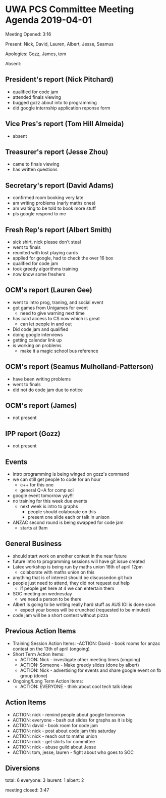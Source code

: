 # UWA PCS Committee Meeting Agenda 2019-04-01

Meeting Opened: 3:16

Present: Nick, David, Lauren, Albert, Jesse, Seamus

Apologies: Gozz, James, tom

Absent:

## President's report (Nick Pitchard)

- qualified for code jam
- attended finals viewing
- bugged gozz about into to programming
- did google internship application reponse form

## Vice Pres's report (Tom Hill Almeida)

- absent

## Treasurer's report (Jesse Zhou)

- came to finals viewing
- has written questions


## Secretary's report (David Adams)

- confirmed room booking very late
- am writing problems (narly maths ones)
- am waiting to be told to book more stuff
- pls google respond to me

## Fresh Rep's report (Albert Smith)

- sick shirt, nick please don't steal
- went to finals
- reunited with lost playing cards
- applied for google, had to check the over 16 box
- qualified for code jam
- took greedy algorithms training
- now know some freshers 

## OCM's report (Lauren Gee)

- went to intro prog, traning, and social event
- got games from Unigames for event
  - need to give warning next time
- has card access to CS now which is great
  - can let people in and out
- Did code jam and qualified
- doing google interviews
- getting calendar link up
- is working on problems
  - make it a magic school bus reference

## OCM's report (Seamus Mulholland-Patterson)

- have been writing problems
- went to finals
- did not do code jam due to notice

## OCM's report (James)

- not present

## IPP report (Gozz)

- not present

## Events

- intro programming is being winged on gozz's command
- we can still get people to code for an hour
  - c++ for this one
  - general Q+A for comp sci
- google event tomorrow yay!!!
- no training for this week due events
  - next week is intro to graphs
    - people should colaborate on this
    - present one slide each or talk in unison
- ANZAC second round is being swapped for code jam
  - starts at 9am

## General Business

- should start work on another contest in the near future
- future intro to programming sessions will have git issue created
- Latex workshop is being run by maths union 16th of april 12pm
  - colaborate with maths union on this
- anything that is of interest should be discussedon git hub
- people just need to attend, they did not request out help
  - if people get here at 4 we can entertain them
- SOC meeting on wednesday
  - we need a person to be there
- Albert is going to be writing really hard stuff as AUS IOI is done soon
  - expect your bones will be crunched (requested to be minuted)
- code jam will be a short contest without pizza

## Previous Action Items

- Training Session Action Items:
  -ACTION: David - book rooms for anzac contest on the 13th of april (ongoing)
- Short Term Action Items:
  - ACTION: Nick - investigate other meeting times (ongoing)
  - ACTION: Someone - Make greedy slides (done by albert)
  - ACTION: Nick - advertising for events and share google event on fb group (done)
- Ongoing/Long Term Action Items:  
  - ACTION: EVERYONE - think about cool tech talk ideas

## Action Items

- ACTION: nick - remind people about google tomorrow
- ACTION: everyone - bash out slides for graphs as it is big
- ACTION: david - book room for code jam
- ACTION: nick - post about code jam this saturday
- ACTION: nick - reach out to maths union
- ACTION: nick - get shirts for committee
- ACTION: nick - abuse guild about Jesse
- ACTION: tom, jesse, lauren - fight about who goes to SOC

## Diversions

total: 6
everyone: 3
laurent: 1
albert: 2

meeting closed: 3:47